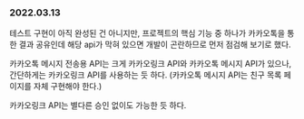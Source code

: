 ### 2022.03.13

테스트 구현이 아직 완성된 건 아니지만, 프로젝트의 핵심 기능 중 하나가 카카오톡을 통한 결과 공유인데 해당 api가 막혀 있으면 개발이 곤란하므로 먼저 점검해 보기로 했다.

카카오톡 메시지 전송용 API는 크게 카카오링크 API와 카카오톡 메시지 API가 있으나, 간단하게는 카카오링크 API를 사용하는 듯 하다. (카카오톡 메시지 API는 친구 목록 페이지를 자체 구현해야 한다.)

카카오링크 API는 별다른 승인 없이도 가능한 듯 하다.

